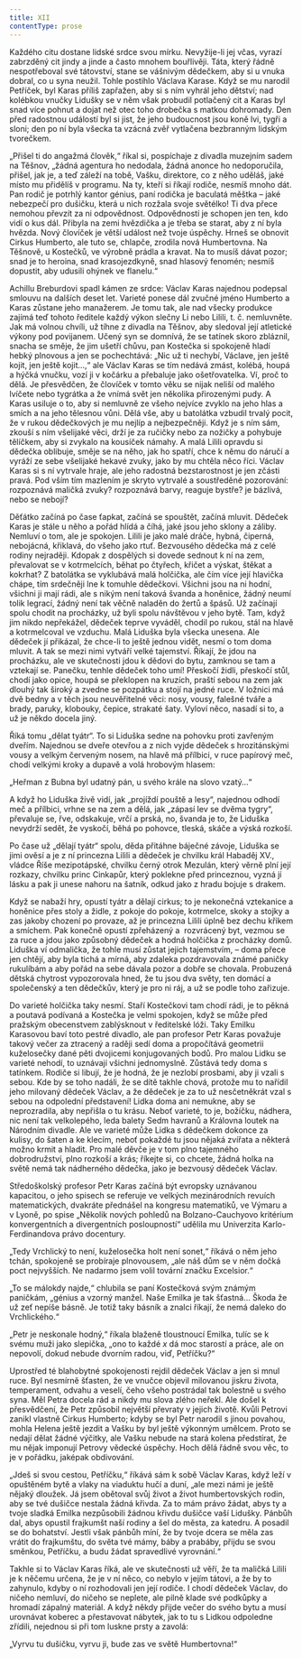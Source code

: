 ```yaml
---
title: XII
contentType: prose
---
```


<section>

Každého citu dostane lidské srdce svou mírku. Nevyžije-li jej včas, vyrazí zabrzděný cit jindy a jinde a často mnohem bouřlivěji. Táta, který řádně nespotřeboval své tátovství, stane se vášnivým dědečkem, aby si u vnuka dobral, co u syna neužil. Tohle postihlo Václava Karase. Když se mu narodil Petříček, byl Karas příliš zapřažen, aby si s ním vyhrál jeho dětství; nad kolébkou vnučky Lidušky se v něm však probudil potlačený cit a Karas byl snad více pohnut a dojat než otec toho drobečka s matkou dohromady. Den před radostnou událostí byl si jist, že jeho budoucnost jsou koně lvi, tygři a sloni; den po ní byla všecka ta vzácná zvěř vytlačena bezbranným lidským tvorečkem.

„Přišel ti do angažmá člověk,“ říkal si, pospíchaje z divadla muzejním sadem na Těšnov, „žádná agentura ho nedodala, žádná anonce ho nedoporučila, přišel, jak je, a teď záleží na tobě, Vašku, direktore, co z něho uděláš, jaké místo mu přidělíš v programu. Na ty, kteří si říkají rodiče, nesmíš mnoho dát. Pan rodič je potrhlý kantor génius, paní rodička je baculatá měštka – jaké nebezpečí pro dušičku, která u nich rozžala svoje světélko! Ti dva přece nemohou převzít za ni odpovědnost. Odpovědností je schopen jen ten, kdo vidí o kus dál. Přibyla na zemi hvězdička a je třeba se starat, aby z ní byla hvězda. Nový človíček je větší událost než tvoje úspěchy. Hrneš se obnovit Cirkus Humberto, ale tuto se, chlapče, zrodila nová Humbertovna. Na Těšnově, u Kostečků, ve výrobně prádla a kravat. Na to musíš dávat pozor; snad je to heroina, snad krasojezdkyně, snad hlasový fenomén; nesmíš dopustit, aby udusili ohýnek ve flanelu.“

Achillu Breburdovi spadl kámen ze srdce: Václav Karas najednou podepsal smlouvu na dalších deset let. Varieté ponese dál zvučné jméno Humberto a Karas zůstane jeho manažerem. Je tomu tak, ale nad všecky produkce zajímá teď tohoto ředitele každý výkon slečny Li nebo Lilili, t. č. nemluvněte. Jak má volnou chvíli, už tíhne z divadla na Těšnov, aby sledoval její atletické výkony pod povijanem. Učený syn se domnívá, že se tatínek skoro zbláznil, snacha se směje, že jim ušetří chůvu, pan Kostečka si spokojeně hladí hebký plnovous a jen se pochechtává: „Nic už ti nechybí, Václave, jen ještě kojit, jen ještě kojit…,“ ale Václav Karas se tím nedává zmást, kolébá, houpá a hýčká vnučku, vozí ji v kočárku a přebaluje jako ošetřovatelka. Ví, proč to dělá. Je přesvědčen, že človíček v tomto věku se nijak neliší od malého lvíčete nebo tygrátka a že vnímá svět jen několika přirozenými pudy. A Karas usiluje o to, aby si nemluvně ze všeho nejvíce zvyklo na jeho hlas a smích a na jeho tělesnou vůni. Dělá vše, aby u batolátka vzbudil trvalý pocit, že v rukou dědečkových je mu nejlíp a nejbezpečněji. Když je s ním sám, zkouší s ním všelijaké věci, drží je za ručičky nebo za nožičky a pohybuje tělíčkem, aby si zvykalo na kousíček námahy. A malá Lilili opravdu si dědečka oblibuje, směje se na něho, jak ho spatří, chce k němu do náručí a vyráží ze sebe všelijaké hekavé zvuky, jako by mu chtěla něco říci. Václav Karas si s ní vytrvale hraje, ale jeho radostná bezstarostnost je jen zčásti pravá. Pod vším tím mazlením je skryto vytrvalé a soustředěné pozorování: rozpoznává maličká zvuky? rozpoznává barvy, reaguje bystře? je bázlivá, nebo se nebojí?

Děťátko začíná po čase ťapkat, začíná se spouštět, začíná mluvit. Dědeček Karas je stále u něho a pořád hlídá a číhá, jaké jsou jeho sklony a záliby. Nemluví o tom, ale je spokojen. Lilili je jako malé dráče, hybná, čiperná, nebojácná, křiklavá, do všeho jako rtuť. Bezvousého dědečka má z celé rodiny nejraději. Kdopak z dospělých si dovede sednout k ní na zem, převalovat se v kotrmelcích, běhat po čtyřech, křičet a výskat, štěkat a kokrhat? Z batolátka se vyklubává malá holčička, ale čím více její hlavička chápe, tím srdečněji lne k tomuhle dědečkovi. Všichni jsou na ni hodní, všichni ji mají rádi, ale s nikým není taková švanda a honěnice, žádný neumí tolik legrací, žádný není tak věčně naladěn do žertů a špásů. Už začínají spolu chodit na procházky, už byli spolu návštěvou v jeho bytě. Tam, když jim nikdo nepřekážel, dědeček teprve vyváděl, chodil po rukou, stál na hlavě a kotrmelcoval ve vzduchu. Malá Liduška byla všecka unesena. Ale dědeček jí přikázal, že chce-li to ještě jednou vidět, nesmí o tom doma mluvit. A tak se mezi nimi vytváří velké tajemství. Říkají, že jdou na procházku, ale ve skutečnosti jdou k dědovi do bytu, zamknou se tam a vztekají se. Panečku, tenhle dědeček toho umí! Přeskočí židli, přeskočí stůl, chodí jako opice, houpá se překlopen na kruzích, praští sebou na zem jak dlouhý tak široký a zvedne se pozpátku a stojí na jedné ruce. V ložnici má dvě bedny a v těch jsou neuvěřitelné věci: nosy, vousy, falešné tváře a brady, paruky, klobouky, čepice, strakaté šaty. Vyloví něco, nasadí si to, a už je někdo docela jiný.

Říká tomu „dělat tyátr“. To si Liduška sedne na pohovku proti zavřeným dveřím. Najednou se dveře otevřou a z nich vyjde dědeček s hrozitánskými vousy a velkým červeným nosem, na hlavě má přílbici, v ruce papírový meč, chodí velkými kroky a dupavě a volá hrobovým hlasem:

„Heřman z Bubna byl udatný pán, u svého krále na slovo vzatý…“

A když ho Liduška živě vidí, jak „projíždí pouště a lesy“, najednou odhodí meč a přílbici, vrhne se na zem a dělá, jak „zápasí lev se dvěma tygry“, převaluje se, řve, odskakuje, vrčí a prská, no, švanda je to, že Liduška nevydrží sedět, že vyskočí, běhá po pohovce, tleská, skáče a výská rozkoší.

Po čase už „dělají tyátr“ spolu, děda přitáhne báječné závoje, Liduška se jimi ověsí a je z ní princezna Lilili a dědeček je chvilku král Habaděj XV., vládce Říše mezipotápské, chvilku černý otrok Mezulán, který věrně plní její rozkazy, chvilku princ Cinkapůr, který poklekne před princeznou, vyzná jí lásku a pak ji unese nahoru na šatník, odkud jako z hradu bojuje s drakem.

Když se nabaží hry, opustí tyátr a dělají cirkus; to je nekonečná vztekanice a honěnice přes stoly a židle, z pokoje do pokoje, kotrmelce, skoky a stojky a zas jakoby chození po provaze, až je princezna Lilili úplně bez dechu křikem a smíchem. Pak konečně opustí zpřeházený a  rozvrácený byt, vezmou se za ruce a jdou jako způsobný dědeček a hodná holčička z procházky domů. Liduška ví odmalička, že tohle musí zůstat jejich tajemstvím, – doma přece jen chtějí, aby byla tichá a mírná, aby zdaleka pozdravovala známé paničky rukulíbám a aby pořád na sebe dávala pozor a dobře se chovala. Probuzená dětská chytrost vypozorovala hned, že tu jsou dva světy, ten domácí a společenský a ten dědečkův, který je pro ni ráj, a už se podle toho zařizuje.

Do varieté holčička taky nesmí. Staří Kostečkovi tam chodí rádi, je to pěkná a poutavá podívaná a Kostečka je velmi spokojen, když se může před pražským obecenstvem zablýsknout v ředitelské lóži. Taky Emilku Karasovou baví toto pestré divadlo, ale pan profesor Petr Karas považuje takový večer za ztracený a raději sedí doma a propočítává geometrii kuželosečky dané pěti dvojicemi konjugovaných bodů. Pro malou Lidku se varieté nehodí, to uznávají všichni jednomyslně. Zůstává tedy doma s tatínkem. Rodiče si libují, že je hodná, že je nezlobí prosbami, aby ji vzali s sebou. Kde by se toho nadáli, že se dítě takhle chová, protože mu to nařídil jeho milovaný dědeček Václav, a že dědeček je za to už nesčetněkrát vzal s sebou na odpolední představení! Lidka doma ani nemukne, aby se neprozradila, aby nepřišla o tu krásu. Neboť varieté, to je, božíčku, nádhera, nic není tak velkolepého, leda balety Sedm havranů a Královna loutek na Národním divadle. Ale ve varieté může Lidka s dědečkem dokonce za kulisy, do šaten a ke klecím, neboť pokaždé tu jsou nějaká zvířata a některá možno krmit a hladit. Pro malé děvče je v tom plno tajemného dobrodružství, plno rozkoší a krás; říkejte si, co chcete, žádná holka na světě nemá tak nádherného dědečka, jako je bezvousý dědeček Václav.

Středoškolský profesor Petr Karas začíná být evropsky uznávanou kapacitou, o jeho spisech se referuje ve velkých mezinárodních revuích matematických, dvakráte přednášel na kongresu matematiků, ve Výmaru a v Lyoně, po spise „Několik nových pohledů na Bolzano-Cauchyovo kritérium konvergentních a divergentních posloupností“ udělila mu Univerzita Karlo-Ferdinandova právo docentury.

„Tedy Vrchlický to není, kuželosečka holt není sonet,“ říkává o něm jeho tchán, spokojeně se probíraje plnovousem, „ale náš dům se v něm dočká poct nejvyšších. Ne nadarmo jsem volil tovární značku Excelsior.“

„To se málokdy najde,“ chlubila se paní Kostečková svým známým paničkám, „génius a vzorný manžel. Naše Emilka je tak šťastná… Škoda že už zeť nepíše básně. Je totiž taky básník a znalci říkají, že nemá daleko do Vrchlického.“

„Petr je neskonale hodný,“ říkala blaženě tloustnoucí Emilka, tulíc se k svému muži jako slepička, „ono to každé _x_ dá moc starostí a práce, ale on nepovolí, dokud nebude dvorním radou, viď, Petříčku?“

Uprostřed té blahobytné spokojenosti rejdil dědeček Václav a jen si mnul ruce. Byl nesmírně šťasten, že ve vnučce objevil milovanou jiskru života, temperament, odvahu a veselí, čeho všeho postrádal tak bolestně u svého syna. Měl Petra docela rád a nikdy mu slova zlého neřekl. Ale došel k přesvědčení, že Petr způsobil největší převraty v jejich životě. Kvůli Petrovi zanikl vlastně Cirkus Humberto; kdyby se byl Petr narodil s jinou povahou, mohla Helena ještě jezdit a Vašku by byl ještě výkonným umělcem. Proto se nedají dělat žádné výčitky, ale Vašku nebude na stará kolena předstírat, že mu nějak imponují Petrovy vědecké úspěchy. Hoch dělá řádně svou věc, to je v pořádku, jaképak obdivování.

„Jdeš si svou cestou, Petříčku,“ říkává sám k sobě Václav Karas, když leží v opuštěném bytě a vlaky na viaduktu hučí a duní, „ale mezi námi je ještě nějaký dloužek. Já jsem obětoval svůj život a život humbertovských rodin, aby se tvé dušičce nestala žádná křivda. Za to mám právo žádat, abys ty a tvoje sladká Emilka nezpůsobili žádnou křivdu dušičce vaší Lidušky. Pánbůh dal, abys opustil frajkumšt naší rodiny a šel do města, za katedru. A posadil se do bohatství. Jestli však pánbůh míní, že by tvoje dcera se měla zas vrátit do frajkumštu, do světa tvé mámy, báby a prabáby, přijdu se svou směnkou, Petříčku, a budu žádat spravedlivé vyrovnání.“

Takhle si to Václav Karas říká, ale ve skutečnosti už věří, že ta maličká Lilili je k něčemu určena, že je v ní něco, co nebylo v jejím tátovi, a že by to zahynulo, kdyby o ní rozhodovali jen její rodiče. I chodí dědeček Václav, do ničeho nemluví, do ničeho se neplete, ale pilně klade své podkůpky a hromadí zápalný materiál. A když někdy přijde večer do svého bytu a musí urovnávat koberec a přestavovat nábytek, jak to tu s Lidkou odpoledne zřídili, nejednou si při tom luskne prsty a zavolá:

„Vyrvu tu dušičku, vyrvu ji, bude zas ve světě Humbertovna!“

</section>
